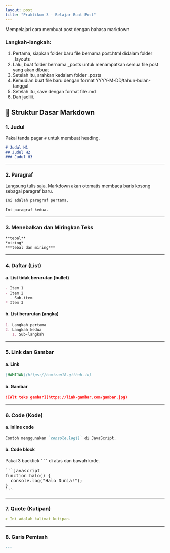 ```yaml
---
layout: post
title: "Praktikum 3 - Belajar Buat Post"
---
```


Mempelajari cara membuat post dengan bahasa markdown

### Langkah-langkah:
1. Pertama, siapkan folder baru file bernama post.html didalam folder _layouts
2. Lalu, buat folder bernama _posts untuk menampatkan semua file post yang akan dibuat
3. Setelah itu, arahkan kedalam folder _posts
4. Kemudian buat file baru dengan format YYYY-M-DD/tahun-bulan-tanggal
5. Setelah itu, save dengan format file .md
6. Dah jadiiii.

## 📌 Struktur Dasar Markdown

### 1. Judul

Pakai tanda pagar `#` untuk membuat heading.

```markdown
# Judul H1
## Judul H2
### Judul H3
````

---

### 2. Paragraf

Langsung tulis saja. Markdown akan otomatis membaca baris kosong sebagai paragraf baru.

```markdown
Ini adalah paragraf pertama.

Ini paragraf kedua.
```

---

### 3. Menebalkan dan Miringkan Teks

```markdown
**tebal**
*miring*
***tebal dan miring***
```

---

### 4. Daftar (List)

#### a. List tidak berurutan (bullet)

```markdown
- Item 1
- Item 2
  - Sub-item
* Item 3
```

#### b. List berurutan (angka)

```markdown
1. Langkah pertama
2. Langkah kedua
   1. Sub-langkah
```

---

### 5. Link dan Gambar

#### a. Link

```markdown
[HAMIJAN](https://hamizan18.github.io)
```

#### b. Gambar

```markdown
![Alt teks gambar](https://link-gambar.com/gambar.jpg)
```

---

### 6. Code (Kode)

#### a. Inline code

```markdown
Contoh menggunakan `console.log()` di JavaScript.
```

#### b. Code block

Pakai 3 backtick ` ``` ` di atas dan bawah kode.

<pre>
```javascript
function halo() {
  console.log("Halo Dunia!");
}
```
</pre>

---

### 7. Quote (Kutipan)

```markdown
> Ini adalah kalimat kutipan.
```

---

### 8. Garis Pemisah

```markdown
---
```
